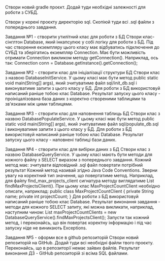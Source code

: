 Створи новий gradle проєкт. Додай туди необхідні залежності для роботи з СУБД.

Створи у корені проєкту директорію sql. Скопіюй туди всі .sql файли з попереднього завдання.

Завдання №1 - створити утилітний клас для роботи з БД
Створи клас-сінглтон Database, який інкапсулює у собі логіку для роботи з БД. 
Під час створення екземпляру цього класу має відбуватись підключення до СУБД та зберігатись екземпляр Connection. 
Має бути можливість отримати Connection викликом методу getConnection(). Наприклад, ось так:
Connection conn = Database.getInstance().getConnection();

Завдання №2 - створити клас для ініціалізації структури БД
Створи клас з назвою DatabaseInitService. У цьому класі має бути метод public static void main(String[] args), який зчитуватиме файл sql/init_db.sql і виконуватиме запити з цього класу у БД.
Для роботи з БД використовуй написаний раніше тобою клас Database.
Результат запуску цього класу - проініцалізована база даних з коректно створеними таблицями та зв'язками між цими таблицями.

Завдання №3 - створити клас для наповнення таблиць БД
Створи клас з назвою DatabasePopulateService. У цьому класі має бути метод public static void main(String[] args), який зчитуватиме файл sql/populate_db.sql і виконуватиме запити з цього класу у БД.
Для роботи з БД використовуй написаний раніше тобою клас Database.
Результат запуску цього класу - наповнені таблиці бази даних.

Завдання №4 - створити клас для вибірки даних з БД
Створи клас з назвою DatabaseQueryService. У цьому класі мають бути методи для кожного файлу з SELECT виразом з попереднього завдання. Кожний метод має:
зчитувати відповідний .sql файл
повертати потрібний результат
Кожний метод називай згідно Java Code Conventions. 
Зверни увагу на коректний тип значення, що повертатиме метод. 
Наприклад, для файлу find_max_projects_client сигнатура методу виглядатиме List<MaxProjectCountClient> findMaxProjectsClient(). 
При цьому клас MaxProjectCountClient необхідно описати, наприклад:
public class MaxProjectCountClient {
    private String name;
    private int projectCount;
}
Для роботи з БД використовуй написаний раніше тобою клас Database.
Результат виконання завдання - методи для кожного SELECT запиту, які можна викликати, наприклад, наступним чином:
List<MaxProjectCountClient> maxProjectCountClients = new DatabaseQueryService().findMaxProjectsClient();
Запусти так кожний метод, і переконайсь, що він повертає коректну інформацію і під час запуску ніде не виникають Exceptions.

Завдання №5 - оформи все в github репозиторій
Створи новий репозиторій на GitHub. Додай туди всі необхідні файли твого проєкту. Переконайсь, що в репозиторії немає зайвих файлів.
Результат виконання ДЗ - GitHub репозиторій зі всіма SQL файлами.
